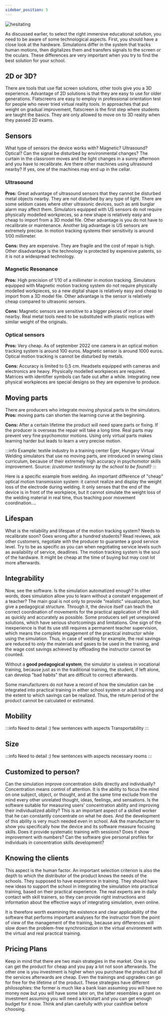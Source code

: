 ```yaml
---
sidebar_position: 5
---
```


![hesitating](/img/png/hesitatinginfrontofpile.png)

As discussed earlier, to select the right immersive educational solution, you need to be aware of some technological aspects. First, you should have a close look at the hardware. Simulations differ in the system that tracks human motions, then digitalizes them and transfers signals to the screen or the oculars. These differences are very important when you try to find the best solution for your school.

## 2D or 3D?
There are tools that use flat screen solutions, other tools give you a 3D experience. Advantage of 2D solutions is that they are easy to use for older generations. Flatscreens are easy to employ in professional orientation test for people who never tried virtual reality tools. In approaches that put weight on gradual improvement, flatscreen is the first step where students are taught the basics. They are only allowed to move on to 3D reality when they passed 2D exams. 

## Sensors
What type of sensors the device works with? Magnetic? Ultrasound? Optical? Can the signal be disturbed by environmental changes? The curtain in the classroom moves and the light changes in a sunny afternoon and you have to recalibrate. Are there other machines using ultrasound nearby? If yes, one of the machines may end up in the cellar. 

### Ultrasound
**Pros:** Great advantage of ultrasound sensors that they cannot be disturbed metal objects nearby. They are not disturbed by any type of light. There are some seldom cases where other ultrasonic devices, such as anti burglar alarm may affect them. Simulators equipped with US sensors do not require physically modelled workpieces, so a new shape is relatively easy and cheap to import from a 3D model file.
Other advantage is you do not have to recalibrate or maintenance. Another big advantage is US sensors are extremely precise. In motion tracking systems their sensitivity is around 1/00 millimeter.

**Cons:** they are expensive. They are fragile and the cost of repair is high. Other disadvantage is the technology is protected by expensive patents, so it is not a widespread technology.

### Magnetic Resonance
**Pros:** High precision of 1/10 of a millimeter in motion tracking. Simulators equipped with Magnetic motion tracking system do not require physically modelled workpieces, so a new digital shape is relatively easy and cheap to import from a 3D model file.  Other advantage is the sensor is relatively cheap compared to ultrasonic sensors.

**Cons:** Magnetic sensors are sensitive to a bigger pieces of iron or steel nearby. Real metal tools need to be substituted with plastic replicas with similar weight of the originals. 

### Optical sensors
**Pros:** Very cheap. As of september 2022 one camera in an optical motion tracking system is around 100 euros. Magnetic sensor is around 1000 euros. Optical motion tracking is cannot be disturbed by metals. 

**Cons:** Accuracy is limited to 0,5 cm. Headsets equipped with cameras and electronics are heavy. Physically modelled workpieces are required. Matrices with identifier symbols can fade out after a while. Integrating new physical workpieces are special designs so they are expensive to produce. 


## Moving parts
There are producers who integrate moving physical parts in the simulators. 
**Pros:** moving parts can shorten the learning curve at the beginning. 

**Cons:** After a certain lifetime the product will need spare parts or fixing. If the producer is overseas the repair will take a long time. Real parts may prevent very fine psychomotor motions. Using only virtual parts makes learning harder but leads to learn a very precise motion. 

:::info Example: textile industry
In a training center Eger, Hungary Virtual Welding simulators that use no moving parts, are introduced in sewing class curriculum, because of their extremely high accuracy in psychomotor skills improvement. Source: *(customer testimony by the school to be found!)*
:::   

Here is a specific example from welding. An important difference of "cheap" optical motion transmission system: it cannot realize and display the weight loss of the electrode during welding. It only senses that the end of the device is in front of the workpiece, but it cannot simulate the weight loss of the welding material in real time, thus teaching poor movement coordination.… 

## Lifespan
What is the reliability and lifespan of the motion tracking system? Needs to recalibrate soon? Goes wrong after a hundred students? Read reviews, ask other customers, negotiate with the producer to guarantee a good service level. Try to be as specific as you can when negotiating service levels such as availability of service, deadlines. The motion tracking system is the soul of the hardware. It might be cheap at the time of buying but may cost lot more afterwards. 

## Integrability

Now, see the software. Is the simulation automatized enough? In other words, does simulation allow you to learn without a constant engagement of a teacher? The main goal is not only to provide "realistic" visualization, but give a pedagogical structure. Through it, the device itself can teach the correct coordination of movements for the practical application of the skill as quickly and accurately as possible.  Some producers sell yet unexplored solutions, which have serious shortcomings and limitations. One sign of the inexperience is that its use still requires a permanent teacher supervision, which means the complete engagement of the practical instructor while using the simulation. Thus, in case of welding for example, the real savings are reduced to only the materials and gases to be used in the training, and the wage cost savings achieved by offloading the instructor cannot be counted. 

Without a **good pedagogical system**, the simulator is useless in vocational training, because just as in the traditional training, the student, if left alone, can develop "bad habits" that are difficult to correct afterwards. 

Some manufacturers do not have a record of how the simulation can be integrated into practical training in either school system or adult training and the extent to which savings can be realized. Thus, the return period of the product cannot be calculated or estimated. 

## Mobility
:::info Need to detail :)
few sentences with aspects Transportability
:::

## Size
:::info Need to detail :)
few sentences with aspects necessary rooms 
:::

## Customized to person?
Can the simulation improve concentration skills directly and individually?
Concentration means control of attention. It is the ability to focus the mind on one  subject, object, or thought, and at the same time exclude from the mind every other unrelated thought, ideas, feelings, and sensations. Is the software suitable for measuring users' concentration ability and improving their individualized ability? This is an important aspect of a skilled worker that he can constantly concentrate on what he does. And the development of this ability is very much needed even in school. Ask the manufacturer to show you specifically how the device and its software measure focusing skills. Does it provide systematic training with sessions? Does it show improvement with numbers? Can the software give  personal profiles for individuals in concentration skills development?  

## Knowing the clients
This aspect is the human factor. An important selection criterion is also the depth to which the distributor of the product knows the needs of the schools. They supposed to have experience in training. They should have new ideas to support the school in integrating the simulation into practical training, based on their practical experience. The real experts are in daily contact with skill trainers, so they can provide right instructions and information about the effective ways of integrating simulation, even online. 

It is therefore worth examining the existence and clear applicability of the software that performs important analyses for the instructor from the point of view of the management of the training, because any differences will slow down the problem-free synchronization in the virtual environment with the virtual and real practical training. 

## Pricing Plans
Keep in mind that there are two main strategies in the market. One is you can get the product for cheap and you pay a lot not soon afterwards. The other one is you investment is higher when you purchase the product but all the services afterwards are cheap. Even the trainings and upgrades can go for free for the lifetime of the product. These strategies have different philosophies: the former is much like a bank loan assuming you will have no money now but you will have some later on, the latter resembles a grant on investment assuming you will need a kickstart and you can get enough budget for it now. Think and plan carefully with your cashflow before choosing.
